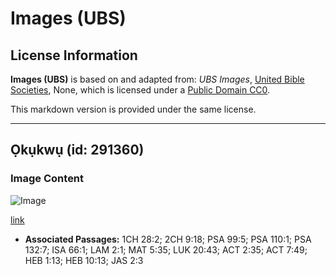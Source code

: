 # Images (UBS)

## License Information

**Images (UBS)** is based on and adapted from: _UBS Images_, [United Bible Societies](https://unitedbiblesocieties.org/), None, which is licensed under a [Public Domain CC0](https://creativecommons.org/public-domain/cc0/).

This markdown version is provided under the same license.



--------------------------------

## Ọkụkwụ (id: 291360)

### Image Content

![Image](https://cdn.aquifer.bible/aquifer-content/resources/Media/WEB-0477_footstool.jpg)

[link](https://cdn.aquifer.bible/aquifer-content/resources/Media/WEB-0477_footstool.jpg)

* **Associated Passages:** 1CH 28:2; 2CH 9:18; PSA 99:5; PSA 110:1; PSA 132:7; ISA 66:1; LAM 2:1; MAT 5:35; LUK 20:43; ACT 2:35; ACT 7:49; HEB 1:13; HEB 10:13; JAS 2:3

